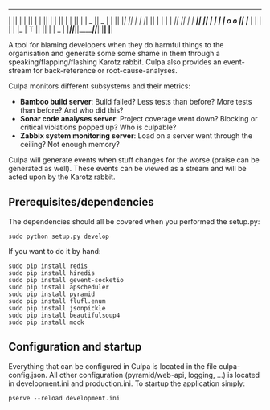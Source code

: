  _______  __   __  ___      _______  _______
|       ||  | |  ||   |    |       ||       |
|       ||  | |  ||   |    |    _  ||   _   |
|       ||  |_|  ||   |    |   |_| ||  | |  |
|      _||       ||   |    |    ___||  |_|  |
|     |  |  o o  ||   |___ |   |    |       |
|     |_ |   T   ||       ||   |    |   _   |
|_______||_______||_______||___|    |__| |__|


A tool for blaming developers when they do harmful things to the organisation and generate some some shame in them
through a speaking/flapping/flashing Karotz rabbit.
Culpa also provides an event-stream for back-reference or root-cause-analyses.

Culpa monitors different subsystems and their metrics:

* **Bamboo build server**: Build failed? Less tests than before? More tests than before? And who did this?
* **Sonar code analyses server**: Project coverage went down? Blocking or critical violations popped up? Who is culpable?
* **Zabbix system monitoring server**: Load on a server went through the ceiling? Not enough memory?

Culpa will generate events when stuff changes for the worse (praise can be generated as well). These events can be viewed
as a stream and will be acted upon by the Karotz rabbit.

Prerequisites/dependencies
--------------------------

The dependencies should all be covered when you performed the setup.py:

    sudo python setup.py develop

If you want to do it by hand:

    sudo pip install redis
    sudo pip install hiredis
    sudo pip install gevent-socketio
    sudo pip install apscheduler
    sudo pip install pyramid
    sudo pip install flufl.enum
    sudo pip install jsonpickle
    sudo pip install beautifulsoup4
    sudo pip install mock


Configuration and startup
-------------------------

Everything that can be configured in Culpa is located in the file culpa-config.json.
All other configuration (pyramid/web-api, logging, ...) is located in development.ini and production.ini.
To startup the application simply:

    pserve --reload development.ini
